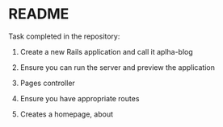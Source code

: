 # README

Task completed in the repository:

1) Create a new Rails application and call it aplha-blog

2) Ensure you can run the server and preview the application

3) Pages controller 

4) Ensure you have appropriate routes

5) Creates a homepage, about